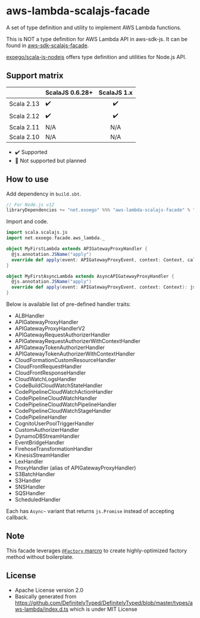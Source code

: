 # aws-lambda-scalajs-facade

A set of type definition and utility to implement AWS Lambda functions.

This is NOT a type definition for AWS Lambda API in aws-sdk-js.
It can be found in [aws-sdk-scalajs-facade](https://github.com/exoego/aws-sdk-scalajs-facade/tree/master/services/lambda/src/main/scala/facade/amazonaws/services).

[exoego/scala-js-nodejs](https://github.com/exoego/scala-js-nodejs) offers type definition and utilities for Node.js API.


## Support matrix

|            |   ScalaJS 0.6.28+  |   ScalaJS 1.x      |
| ---------- | :------------------| :----------------: |
| Scala 2.13 | :heavy_check_mark: | :heavy_check_mark: |
| Scala 2.12 | :heavy_check_mark: | :heavy_check_mark: |
| Scala 2.11 |         N/A        |       N/A          |
| Scala 2.10 |         N/A        |       N/A          |

-   :heavy_check_mark: Supported
-   :construction: Not supported but planned


## How to use

Add dependency in `build.sbt`.

```sbt
// For Node.js v12
libraryDependencies += "net.exoego" %%% "aws-lambda-scalajs-facade" % "0.9.0"
```

Import and code.

```scala
import scala.scalajs.js
import net.exoego.facade.aws_lambda._

object MyFirstLambda extends APIGatewayProxyHandler {
  @js.annotation.JSName("apply")
  override def apply(event: APIGatewayProxyEvent, context: Context, callback: Callback[APIGatewayProxyResult]): Unit = ???
}

object MyFirstAsyncLambda extends AsyncAPIGatewayProxyHandler {
  @js.annotation.JSName("apply")
  override def apply(event: APIGatewayProxyEvent, context: Context): js.Promise[APIGatewayProxyResult]  = ???
}
```

Below is available list of pre-defined handler traits:

* ALBHandler
* APIGatewayProxyHandler
* APIGatewayProxyHandlerV2
* APIGatewayRequestAuthorizerHandler
* APIGatewayRequestAuthorizerWithContextHandler
* APIGatewayTokenAuthorizerHandler
* APIGatewayTokenAuthorizerWithContextHandler
* CloudFormationCustomResourceHandler
* CloudFrontRequestHandler
* CloudFrontResponseHandler
* CloudWatchLogsHandler
* CodeBuildCloudWatchStateHandler
* CodePipelineCloudWatchActionHandler
* CodePipelineCloudWatchHandler
* CodePipelineCloudWatchPipelineHandler
* CodePipelineCloudWatchStageHandler
* CodePipelineHandler
* CognitoUserPoolTriggerHandler
* CustomAuthorizerHandler
* DynamoDBStreamHandler
* EventBridgeHandler
* FirehoseTransformationHandler
* KinesisStreamHandler
* LexHandler
* ProxyHandler (alias of APIGatewayProxyHandler)
* S3BatchHandler
* S3Handler
* SNSHandler
* SQSHandler
* ScheduledHandler

Each has `Async~` variant that returns `js.Promise` instead of accepting callback.

## Note

This facade leverages [`@Factory` marcro](https://github.com/exoego/scalajs-types-util#factory-macro) to create highly-optimized factory method without boilerplate.

## License

* Apache License version 2.0
* Basically generated from https://github.com/DefinitelyTyped/DefinitelyTyped/blob/master/types/aws-lambda/index.d.ts which is under MIT License
